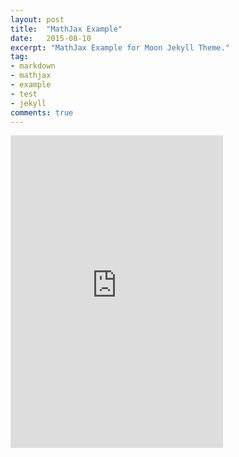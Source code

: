 ```yaml
---
layout: post
title:  "MathJax Example"
date:   2015-08-10
excerpt: "MathJax Example for Moon Jekyll Theme."
tag:
- markdown 
- mathjax
- example
- test
- jekyll
comments: true
---
```

<html>
<iframe src="https://www.facebook.com/plugins/page.php?href=https%3A%2F%2Fwww.facebook.com%2Ffacebook&tabs=timeline&width=340&height=500&small_header=false&adapt_container_width=true&hide_cover=false&show_facepile=true&appId" width="340" height="500" style="border:none;overflow:hidden" scrolling="no" frameborder="0" allowTransparency="true"></iframe>
</html>

